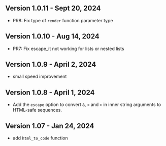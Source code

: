

Version 1.0.11 - Sept 20, 2024
-----------------------------

* PR8: Fix type of `render` function parameter type

Version 1.0.10 - Aug 14, 2024
-----------------------------

* PR7: Fix escape_it not working for lists or nested lists

Version 1.0.9 - April 2, 2024
-----------------------------

* small speed improvement


Version 1.0.8 - April 1, 2024
-----------------------------

* Add the `escape` option to convert `&`, `<` and `>` in inner string arguments to HTML-safe sequences.


Version 1.07 - Jan 24, 2024
---------------------------

* add `html_to_code` function
